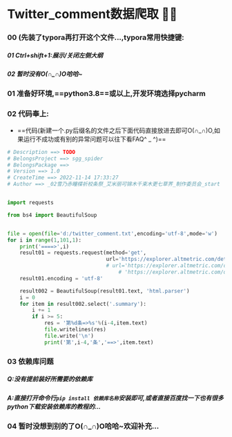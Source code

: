 # Twitter_comment数据爬取 🧐🧐

### 00 (先装了typora再打开这个文件...,typora常用快捷键:

##### 01 Ctrl+shift+1:展示/关闭左侧大纲

##### 02 暂时没有O(∩_∩)O哈哈~

### 01 准备好环境,==python3.8==或以上,开发环境选择pycharm

### 02 代码奉上:

- ==代码(新建一个.py后缀名的文件之后下面代码直接放进去即可O(∩_∩)O,如果运行不成功或有别的异常问题可以往下看FAQ^ _ ^)==

```python
# Description ==> TODO
# BelongsProject ==> sgg_spider
# BelongsPackage ==> 
# Version ==> 1.0
# CreateTime ==> 2022-11-14 17:33:27
# Author ==> _02雪乃赤瞳楪祈校条祭_艾米丽可锦木千束木更七草荠_制作委员会_start


import requests

from bs4 import BeautifulSoup


file = open(file='d:/twitter_comment.txt',encoding='utf-8',mode='w')
for i in range(1,101,1):
    print('====>',i)
    result01 = requests.request(method='get',
                                url='https://explorer.altmetric.com/details/94531651/twitter/page:%d'%(i))
                                # url='https://explorer.altmetric.com/details/77676422/twitter/page:%d'%(i))
                                    # 'https://explorer.altmetric.com/details/94531651/twitter/page:2?'
    result01.encoding = 'utf-8'

    result002 = BeautifulSoup(result01.text, 'html.parser')
    i = 0
    for item in result002.select('.summary'):
        i += 1
        if i >= 5:
            res = '第%d条=>%s'%(i-4,item.text)
            file.writelines(res)
            file.write('\n')
            print('第',i-4,'条','==>',item.text)

```

### 03 依赖库问题

##### Q:没有提前装好所需要的依赖库

##### A:直接打开命令行`pip install 依赖库名称`安装即可,或者直接百度找一下也有很多python下载安装依赖库的教程的...

### 04 暂时没想到别的了O(∩_∩)O哈哈~欢迎补充...